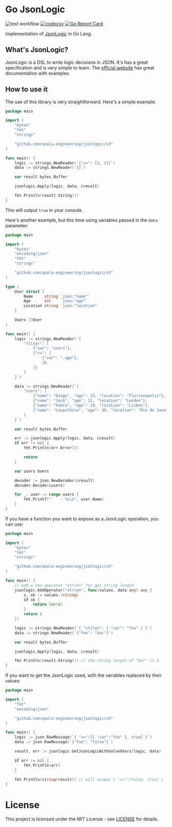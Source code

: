 # Go JsonLogic

![test workflow](https://github.com/qoala-engineering/jsonlogic/actions/workflows/test.yml/badge.svg)
[![codecov](https://codecov.io/gh/diegoholiveira/jsonlogic/branch/master/graph/badge.svg)](https://codecov.io/gh/diegoholiveira/jsonlogic)
[![Go Report Card](https://goreportcard.com/badge/github.com/qoala-engineering/jsonlogic)](https://goreportcard.com/report/github.com/qoala-engineering/jsonlogic)

Implementation of [JsonLogic](http://jsonlogic.com) in Go Lang.

## What's JsonLogic?

JsonLogic is a DSL to write logic decisions in JSON. It's has a great specification and is very simple to learn.
The [official website](http://jsonlogic.com) has great documentation with examples.

## How to use it

The use of this library is very straightforward. Here's a simple example:

```go
package main

import (
	"bytes"
	"fmt"
	"strings"

	"github.com/qoala-engineering/jsonlogic/v3"
)

func main() {
	logic := strings.NewReader(`{"==": [1, 1]}`)
	data := strings.NewReader(`{}`)

	var result bytes.Buffer

	jsonlogic.Apply(logic, data, &result)

	fmt.Println(result.String())
}
```

This will output `true` in your console.

Here's another example, but this time using variables passed in the `data` parameter:

```go
package main

import (
	"bytes"
	"encoding/json"
	"fmt"
	"strings"

	"github.com/qoala-engineering/jsonlogic/v3"
)

type (
	User struct {
		Name     string `json:"name"`
		Age      int    `json:"age"`
		Location string `json:"location"`
	}

	Users []User
)

func main() {
	logic := strings.NewReader(`{
        "filter": [
            {"var": "users"},
            {">=": [
                {"var": ".age"},
                18
            ]}
        ]
    }`)

	data := strings.NewReader(`{
        "users": [
            {"name": "Diego", "age": 33, "location": "Florianópolis"},
            {"name": "Jack", "age": 12, "location": "London"},
            {"name": "Pedro", "age": 19, "location": "Lisbon"},
            {"name": "Leopoldina", "age": 30, "location": "Rio de Janeiro"}
        ]
    }`)

	var result bytes.Buffer

	err := jsonlogic.Apply(logic, data, &result)
	if err != nil {
		fmt.Println(err.Error())

		return
	}

	var users Users

	decoder := json.NewDecoder(&result)
	decoder.Decode(&users)

	for _, user := range users {
		fmt.Printf("    - %s\n", user.Name)
	}
}
```

If you have a function you want to expose as a JsonLogic operation, you can use:

```go
package main

import (
	"bytes"
	"fmt"
	"strings"

	"github.com/qoala-engineering/jsonlogic/v3"
)

func main() {
	// add a new operator "strlen" for get string length
	jsonlogic.AddOperator("strlen", func(values, data any) any {
		v, ok := values.(string)
		if ok {
			return len(v)
		}
		return 0
	})

	logic := strings.NewReader(`{ "strlen": { "var": "foo" } }`)
	data := strings.NewReader(`{"foo": "bar"}`)

	var result bytes.Buffer

	jsonlogic.Apply(logic, data, &result)

	fmt.Println(result.String()) // the string length of "bar" is 3
}
```

If you want to get the JsonLogic used, with the variables replaced by their values:

```go
package main

import (
	"fmt"
	"encoding/json"

	"github.com/qoala-engineering/jsonlogic/v3"
)

func main() {
	logic := json.RawMessage(`{ "==":[{ "var":"foo" }, true] }`)
	data := json.RawMessage(`{"foo": "false"}`)

	result, err := jsonlogic.GetJsonLogicWithSolvedVars(logic, data)

	if err != nil {
		fmt.Println(err)
	}

	fmt.Println(string(result)) // will output { "==":[false, true] }
}
```

# License

This project is licensed under the MIT License - see [LICENSE](./LICENSE) for details.
